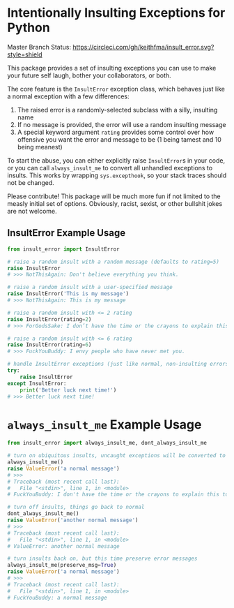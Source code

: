 # Intentionally Insulting Exceptions for Python

Master Branch Status: https://circleci.com/gh/keithfma/insult_error.svg?style=shield

This package provides a set of insulting exceptions you can use to make your
future self laugh, bother your collaborators, or both.

The core feature is the `InsultError` exception class, which behaves just like
a normal exception with a few differences:
1. The raised error is a randomly-selected subclass with a silly, insulting name
2. If no message is provided, the error will use a random insulting message
3. A special keyword argument `rating` provides some control over how offensive
   you want the error and message to be (1 being tamest and 10 being meanest)
   
To start the abuse, you can either explicitly raise `InsultError`s in your code,
or you can call `always_insult_me` to convert all unhandled exceptions to insults.
This works by wrapping `sys.excepthook`, so your stack traces should not be changed.

Please contribute! This package will be much more fun if not limited to the
measly initial set of options. Obviously, racist, sexist, or other bullshit
jokes are not welcome.

## InsultError Example Usage

```python
from insult_error import InsultError

# raise a random insult with a random message (defaults to rating=5)
raise InsultError
# >>> NotThisAgain: Don't believe everything you think.

# raise a random insult with a user-specified message
raise InsultError('This is my message')
# >>> NotThisAgain: This is my message

# raise a random insult with <= 2 rating
raise InsultError(rating=2)
# >>> ForGodsSake: I don’t have the time or the crayons to explain this to you.

# raise a random insult with <= 6 rating
raise InsultError(rating=6)
# >>> FuckYouBuddy: I envy people who have never met you.

# handle InsultError exceptions (just like normal, non-insulting errors)
try:
    raise InsultError
except InsultError:
    print('Better luck next time!')
# >>> Better luck next time!
```

# `always_insult_me` Example Usage

```python
from insult_error import always_insult_me, dont_always_insult_me

# turn on ubiquitous insults, uncaught exceptions will be converted to InsultErrors and messages replaced too
always_insult_me()
raise ValueError('a normal message')
# >>>
# Traceback (most recent call last):
#   File "<stdin>", line 1, in <module>
# FuckYouBuddy: I don't have the time or the crayons to explain this to you

# turn off insults, things go back to normal
dont_always_insult_me()  
raise ValueError('another normal message')
# >>>
# Traceback (most recent call last):
#   File "<stdin>", line 1, in <module>
# ValueError: another normal message

# turn insults back on, but this time preserve error messages
always_insult_me(preserve_msg=True)
raise ValueError('a normal message')
# >>>
# Traceback (most recent call last):
#   File "<stdin>", line 1, in <module>
# FuckYouBuddy: a normal message
```
